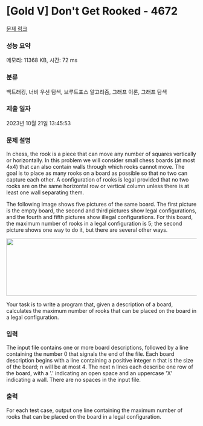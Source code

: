 # [Gold V] Don't Get Rooked - 4672 

[문제 링크](https://www.acmicpc.net/problem/4672) 

### 성능 요약

메모리: 11368 KB, 시간: 72 ms

### 분류

백트래킹, 너비 우선 탐색, 브루트포스 알고리즘, 그래프 이론, 그래프 탐색

### 제출 일자

2023년 10월 21일 13:45:53

### 문제 설명

<p>In chess, the rook is a piece that can move any number of squares vertically or horizontally. In this problem we will consider small chess boards (at most 4x4) that can also contain walls through which rooks cannot move. The goal is to place as many rooks on a board as possible so that no two can capture each other. A configuration of rooks is legal provided that no two rooks are on the same horizontal row or vertical column unless there is at least one wall separating them.</p>

<p>The following image shows five pictures of the same board. The first picture is the empty board, the second and third pictures show legal configurations, and the fourth and fifth pictures show illegal configurations. For this board, the maximum number of rooks in a legal configuration is 5; the second picture shows one way to do it, but there are several other ways.</p>

<p><img alt="" src="https://onlinejudgeimages.s3-ap-northeast-1.amazonaws.com/problem/4672/rook.gif" style="height:152px; width:800px"></p>

<p>Your task is to write a program that, given a description of a board, calculates the maximum number of rooks that can be placed on the board in a legal configuration.</p>

### 입력 

 <p>The input file contains one or more board descriptions, followed by a line containing the number 0 that signals the end of the file. Each board description begins with a line containing a positive integer n that is the size of the board; n will be at most 4. The next n lines each describe one row of the board, with a '.' indicating an open space and an uppercase 'X' indicating a wall. There are no spaces in the input file.</p>

### 출력 

 <p>For each test case, output one line containing the maximum number of rooks that can be placed on the board in a legal configuration.</p>

